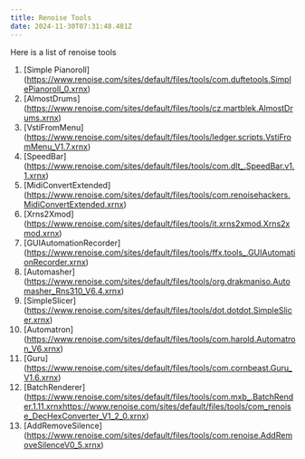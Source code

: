 ```yaml
---
title: Renoise Tools
date: 2024-11-30T07:31:48.481Z
---
```

Here is a list of renoise tools
1. [Simple Pianoroll]
(https://www.renoise.com/sites/default/files/tools/com.duftetools.SimplePianoroll_0.xrnx)
2. [AlmostDrums]
(https://www.renoise.com/sites/default/files/tools/cz.martblek.AlmostDrums.xrnx)
3. [VstiFromMenu]
(https://www.renoise.com/sites/default/files/tools/ledger.scripts.VstiFromMenu_V1.7.xrnx)
4. [SpeedBar]
(https://www.renoise.com/sites/default/files/tools/com.dlt_.SpeedBar.v1.1.xrnx)
5. [MidiConvertExtended]
(https://www.renoise.com/sites/default/files/tools/com.renoisehackers.MidiConvertExtended.xrnx)
6. [Xrns2Xmod]
(https://www.renoise.com/sites/default/files/tools/it.xrns2xmod.Xrns2xmod.xrnx)
7. [GUIAutomationRecorder]
(https://www.renoise.com/sites/default/files/tools/ffx.tools_.GUIAutomationRecorder.xrnx)
8. [Automasher]
(https://www.renoise.com/sites/default/files/tools/org.drakmaniso.Automasher_Rns310_V6.4.xrnx)
9. [SimpleSlicer]
(https://www.renoise.com/sites/default/files/tools/dot.dotdot.SimpleSlicer.xrnx)
10. [Automatron]
(https://www.renoise.com/sites/default/files/tools/com.harold.Automatron_V6.xrnx)
11. [Guru]
(https://www.renoise.com/sites/default/files/tools/com.cornbeast.Guru_V1.6.xrnx)
12. [BatchRenderer]
(https://www.renoise.com/sites/default/files/tools/com.mxb_.BatchRender.1.11.xrnxhttps://www.renoise.com/sites/default/files/tools/com_renoise_DecHexConverter_V1_2_0.xrnx)
13. [AddRemoveSilence]
(https://www.renoise.com/sites/default/files/tools/com.renoise.AddRemoveSilenceV0_5.xrnx)
